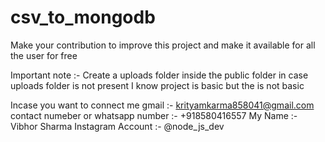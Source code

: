 # csv_to_mongodb
Make your contribution to improve this project and make it available for all the user for free

Important note :- 
Create a uploads folder inside the public folder in case uploads folder is not present
I know project is basic but the is not basic 

Incase you want to connect me 
gmail :- krityamkarma858041@gmail.com
contact numeber or whatsapp number :- +918580416557
My Name :- Vibhor Sharma 
Instagram Account :- @node_js_dev
